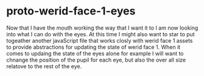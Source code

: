 # proto-werid-face-1-eyes

Now that I have the mouth working the way that I want it to I am now looking into what I can do with the eyes. At this time I might also want to star to put togeather another javaScript file that works closly with werid face 1 assets to provide abstractions for updating the state of werid face 1. When it comes to updaing the state of the eyes alone for example I will want to chnange the position of the pupil for each eye, but also the over all size relatove to the rest of the eye.